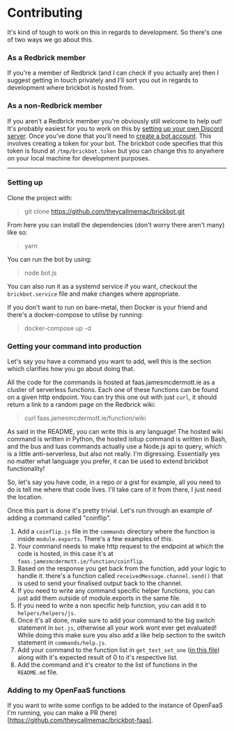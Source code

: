 # Contributing

It's kind of tough to work on this in regards to development. So there's one of two ways we go about this.

### As a Redbrick member

 If you're a member of Redbrick (and I can check if you actually are) then I suggest getting in touch privately and I'll sort you out in regards to development where brickbot is hosted from. 

### As a non-Redbrick member

If you aren't a Redbrick member you're obviously still welcome to help out! It's probably easiest for you to work on this by [setting up your own Discord server](https://www.howtogeek.com/364075/how-to-create-set-up-and-manage-your-discord-server/). Once you've done that you'll need to [create a bot account](https://discordpy.readthedocs.io/en/latest/discord.html). This involves creating a token for your bot. The brickbot code specifies that this token is found at `/tmp/brickbot.token` but you can change this to anywhere on your local machine for development purposes.

---

### Setting up

Clone the project with:

> git clone https://github.com/theycallmemac/brickbot.git

From here you can install the dependencies (don't worry there aren't many) like so:

> yarn

You can run the bot by using:

> node bot.js

You can also run it as a systemd service if you want, checkout the `brickbot.service` file and make changes where appropriate.

If you don't want to run on bare-metal, then Docker is your friend and there's a docker-compose to utilise by running:

> docker-compose up -d
 
### Getting your command into production

Let's say you have a command you want to add, well this is the section which clarifies how you go about doing that.

All the code for the commands is hosted at faas.jamesmcdermott.ie as a cluster of serverless functions. Each one of these functions can be found on a given http endpoint. You can try this one out with just `curl`, it should return a link to a random page on the Redbrick wiki:

> curl faas.jamesmcdermott.ie/function/wiki

As said in the README, you can write this is any language! The hosted wiki command is written in Python, the hosted isitup command is written in Bash, and the bus and luas commands actually use a Node.js api to query, which is a little anti-serverless, but also not really. I'm digressing. Essentially yes no matter what language you prefer, it can be used to extend brickbot functionality!

So, let's say you have code, in a repo or a gist for example, all you need to do is tell me where that code lives. I'll take care of it from there, I just need the location. 

Once this part is done it's pretty trivial. Let's run through an example of adding a command called "coinflip".

1. Add a `coinflip.js` file in the `commands` directory where the function is inside `module.exports`. There's a few examples of this.
2. Your command needs to make http request to the endpoint at which the code is hosted, in this case it's at `faas.jamesmcdermott.ie/function/coinflip`.
3. Based on the response you get back from the function, add your logic to handle it. there's a function called `receivedMessage.channel.send()` that is used to send your finalised output back to the channel.
4. If you need to write any command specific helper functions, you can just add them outside of module.exports in the same file.
5. If you need to write a non specific help function, you can add it to `helpers/helpers/js`.
6. Once it's all done, make sure to add your command to the big switch statement in `bot.js`, otherwise all your work wont ever get evaluated! While doing this make sure you also add a like help section to the switch statement in `commands/help.js`.
7. Add your command to the function list in `get_test_set_one` ([in this file](https://github.com/theycallmemac/brickbot/blob/master/tests/endpoints.py)) along with it's expected result of 0 to it's respective list.
8. Add the command and it's creator to the list of functions in the `README.md` file.

### Adding to my OpenFaaS functions

If you want to write some configs to be added to the instance of OpenFaaS I'm running, you can make a PR (here)
[https://github.com/theycallmemac/brickbot-faas].
